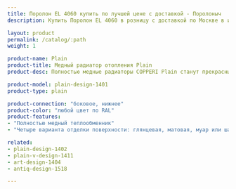 ```yaml
---
title: Поролон EL 4060 купить по лучшей цене с доставкой - Поролоныч
description: Купить Поролон EL 4060 в розницу с доставкой по Москве в интернет-магазине Поролоныча.

layout: product
permalink: /catalog/:path
weight: 1

product-name: Plain
product-title: Медный радиатор отопления Plain
product-desc: Полностью медные радиаторы COPPERI Plain станут прекрасным дополнением к любому, даже самому строгому интерьеру, благодаря минималистичному дизайну и широкой цветовой гамме. Современная и надежная конструкция в сочетании с применяемыми материалами гарантирует стабильный и равномерный обогрев помещения в любые морозы.

product-model: plain-design-1401
product-type: plain

product-connection: "боковое, нижнее"
product-color: "любой цвет по RAL"
product-features:
- "Полностью медный теплообменник"
- "Четыре варианта отделки поверхности: глянцевая, матовая, муар или шагрень"

related:
- plain-design-1402
- plain-v-design-1411
- art-design-1404
- antiq-design-1518

---
```

